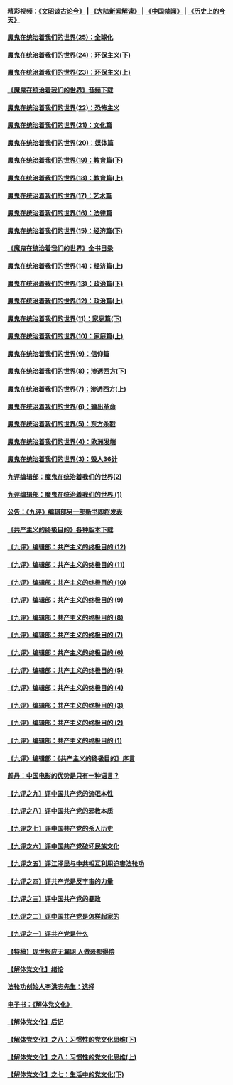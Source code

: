 #### 精彩视频：[《文昭谈古论今》](https://github.com/gfw-breaker/wenzhao/blob/master/README.md?t=12080931) | [《大陆新闻解读》](https://github.com/gfw-breaker/ntdtv-comedy/blob/master/README.md?t=12080931) | [《中国禁闻》](https://github.com/gfw-breaker/ntdtv-news/blob/master/README.md?t=12080931) | [《历史上的今天》](https://github.com/gfw-breaker/today-in-history/blob/master/README.md?t=12080931) 

#### [魔鬼在统治着我们的世界(25)：全球化](../pages/nsc422/n10788205.md?t=12080931) 

#### [魔鬼在统治着我们的世界(24)：环保主义(下)](../pages/nsc422/n10695307.md?t=12080931) 

#### [魔鬼在统治着我们的世界(23)：环保主义(上)](../pages/nsc422/n10688613.md?t=12080931) 

#### [《魔鬼在统治着我们的世界》音频下载](../pages/nsc422/n10635553.md?t=12080931) 

#### [魔鬼在统治着我们的世界(22)：恐怖主义](../pages/nsc422/n10614727.md?t=12080931) 

#### [魔鬼在统治着我们的世界(21)：文化篇](../pages/nsc422/n10597706.md?t=12080931) 

#### [魔鬼在统治着我们的世界(20)：媒体篇](../pages/nsc422/n10586579.md?t=12080931) 

#### [魔鬼在统治着我们的世界(19)：教育篇(下)](../pages/nsc422/n10564808.md?t=12080931) 

#### [魔鬼在统治着我们的世界(18)：教育篇(上)](../pages/nsc422/n10526970.md?t=12080931) 

#### [魔鬼在统治着我们的世界(17)：艺术篇](../pages/nsc422/n10499093.md?t=12080931) 

#### [魔鬼在统治着我们的世界(16)：法律篇](../pages/nsc422/n10485969.md?t=12080931) 

#### [魔鬼在统治着我们的世界(15)：经济篇(下)](../pages/nsc422/n10469975.md?t=12080931) 

#### [《魔鬼在统治着我们的世界》全书目录](../pages/nsc422/n10464261.md?t=12080931) 

#### [魔鬼在统治着我们的世界(14)：经济篇(上)](../pages/nsc422/n10457370.md?t=12080931) 

#### [魔鬼在统治着我们的世界(13)：政治篇(下)](../pages/nsc422/n10448270.md?t=12080931) 

#### [魔鬼在统治着我们的世界(12)：政治篇(上)](../pages/nsc422/n10444576.md?t=12080931) 

#### [魔鬼在统治着我们的世界(11)：家庭篇(下)](../pages/nsc422/n10440961.md?t=12080931) 

#### [魔鬼在统治着我们的世界(10)：家庭篇(上)](../pages/nsc422/n10435448.md?t=12080931) 

#### [魔鬼在统治着我们的世界(9)：信仰篇](../pages/nsc422/n10432159.md?t=12080931) 

#### [魔鬼在统治着我们的世界(8)：渗透西方(下)](../pages/nsc422/n10429603.md?t=12080931) 

#### [魔鬼在统治着我们的世界(7)：渗透西方(上)](../pages/nsc422/n10426013.md?t=12080931) 

#### [魔鬼在统治着我们的世界(6)：输出革命](../pages/nsc422/n10421536.md?t=12080931) 

#### [魔鬼在统治着我们的世界(5)：东方杀戮](../pages/nsc422/n10417707.md?t=12080931) 

#### [魔鬼在统治着我们的世界(4)：欧洲发端](../pages/nsc422/n10414890.md?t=12080931) 

#### [魔鬼在统治着我们的世界(3)：毁人36计](../pages/nsc422/n10411583.md?t=12080931) 

#### [九评编辑部：魔鬼在统治着我们的世界(2)](../pages/nsc422/n10410036.md?t=12080931) 

#### [九评编辑部：魔鬼在统治着我们的世界 (1)](../pages/nsc422/n10406825.md?t=12080931) 

#### [公告：《九评》编辑部另一部新书即将发表](../pages/nsc422/n10405104.md?t=12080931) 

#### [《共产主义的终极目的》各种版本下载](../pages/nsc422/n10022138.md?t=12080931) 

#### [《九评》编辑部：共产主义的终极目的 (12)](../pages/nsc422/n9933272.md?t=12080931) 

#### [《九评》编辑部：共产主义的终极目的 (11)](../pages/nsc422/n9924973.md?t=12080931) 

#### [《九评》编辑部：共产主义的终极目的 (10)](../pages/nsc422/n9920883.md?t=12080931) 

#### [《九评》编辑部：共产主义的终极目的 (9)](../pages/nsc422/n9916363.md?t=12080931) 

#### [《九评》编辑部：共产主义的终极目的 (8)](../pages/nsc422/n9912488.md?t=12080931) 

#### [《九评》编辑部：共产主义的终极目的 (7)](../pages/nsc422/n9901176.md?t=12080931) 

#### [《九评》编辑部：共产主义的终极目的 (6)](../pages/nsc422/n9899359.md?t=12080931) 

#### [《九评》编辑部：共产主义的终极目的 (5)](../pages/nsc422/n9893174.md?t=12080931) 

#### [《九评》编辑部：共产主义的终极目的 (4)](../pages/nsc422/n9891246.md?t=12080931) 

#### [《九评》编辑部：共产主义的终极目的 (3)](../pages/nsc422/n9879879.md?t=12080931) 

#### [《九评》编辑部：共产主义的终极目的 (2)](../pages/nsc422/n9876205.md?t=12080931) 

#### [《九评》编辑部：共产主义的终极目的 (1)](../pages/nsc422/n9865857.md?t=12080931) 

#### [《九评》编辑部：《共产主义的终极目的》序言](../pages/nsc422/n9862666.md?t=12080931) 

#### [颜丹：中国电影的优势是只有一种语言？](../pages/nsc422/n9583062.md?t=12080931) 

#### [【九评之九】评中国共产党的流氓本性](../pages/nsc422/n737542.md?t=12080931) 

#### [【九评之八】评中国共产党的邪教本质](../pages/nsc422/n735942.md?t=12080931) 

#### [【九评之七】评中国共产党的杀人历史](../pages/nsc422/n733806.md?t=12080931) 

#### [【九评之六】评中国共产党破坏民族文化](../pages/nsc422/n731667.md?t=12080931) 

#### [【九评之五】评江泽民与中共相互利用迫害法轮功](../pages/nsc422/n730058.md?t=12080931) 

#### [【九评之四】评共产党是反宇宙的力量](../pages/nsc422/n727814.md?t=12080931) 

#### [【九评之三】评中国共产党的暴政](../pages/nsc422/n725597.md?t=12080931) 

#### [【九评之二】评中国共产党是怎样起家的](../pages/nsc422/n723946.md?t=12080931) 

#### [【九评之一】评共产党是什么](../pages/nsc422/n722529.md?t=12080931) 

#### [【特稿】现世报应无漏网 人做恶都得偿](../pages/nsc422/n4215167.md?t=12080931) 

#### [【解体党文化】绪论](../pages/nsc422/n1449356.md?t=12080931) 

#### [法轮功创始人李洪志先生：选择](../pages/nsc422/n3580738.md?t=12080931) 

#### [电子书：《解体党文化》](../pages/nsc422/n1573484.md?t=12080931) 

#### [【解体党文化】后记](../pages/nsc422/n1531999.md?t=12080931) 

#### [【解体党文化】之八：习惯性的党文化思维(下)](../pages/nsc422/n1526477.md?t=12080931) 

#### [【解体党文化】之八：习惯性的党文化思维(上)](../pages/nsc422/n1520631.md?t=12080931) 

#### [【解体党文化】之七：生活中的党文化(下)](../pages/nsc422/n1513446.md?t=12080931) 

